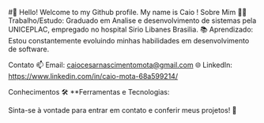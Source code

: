 #👋 Hello! Welcome to my Github profile.
My name is Caio !
Sobre Mim
👨‍💼 Trabalho/Estudo: Graduado em Analise e desenvolvimento de sistemas pela UNICEPLAC, empregado no hospital Sirio Libanes Brasilia.
📚 Aprendizado: Estou constantemente evoluindo minhas habilidades em desenvolvimento de software.

Contato
📫 Email: caiocesarnascimentomota@gmail.com
🌐 LinkedIn: https://www.linkedin.com/in/caio-mota-68a599214/

Conhecimentos
🛠 **Ferramentas e Tecnologias:









Sinta-se à vontade para entrar em contato e conferir meus projetos! 🚀